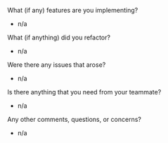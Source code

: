 What (if any) features are you implementing?
- n/a

What (if anything) did you refactor?
- n/a

Were there any issues that arose?
- n/a

Is there anything that you need from your teammate?
- n/a

Any other comments, questions, or concerns?
- n/a
